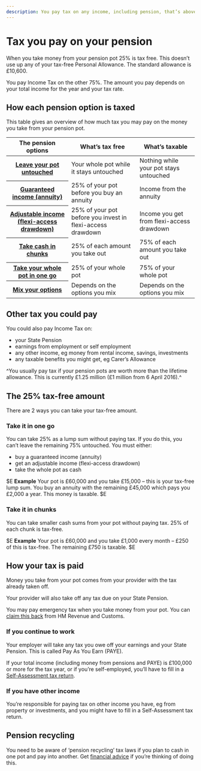```yaml
---
description: You pay tax on any income, including pension, that’s above your tax-free Personal Allowance.
---
```


# Tax you pay on your pension

When you take money from your pension pot 25% is tax free. This doesn’t use up any of your tax-free Personal Allowance. The standard allowance is £10,600.

You pay Income Tax on the other 75%. The amount you pay depends on your total income for the year and your tax rate.

## How each pension option is taxed

This table gives an overview of how much tax you may pay on the money you take from your pension pot.

<div class="ga-options-table">
  <table class="options-table">
    <thead>
      <tr>
        <th scope="col">
        The pension options
        </th>
        <th scope="col">
          What’s tax free
        </th>
        <th scope="col">
          What’s taxable
        </th>
      </tr>
    </thead>
    <tbody>
      <tr>
        <th scope="row">
          <a href="/leave-pot-untouched">Leave your pot untouched</a>
        </th>
        <td>
          Your whole pot while it stays untouched
        </td>
        <td>
          Nothing while your pot stays untouched
        </td>
      </tr>
      <tr>
        <th scope="row">
          <a href="/guaranteed-income">Guaranteed income (annuity)</a>
        </th>
        <td>
          25% of your pot before you buy an annuity
        </td>
        <td>
          Income from the annuity
        </td>
      </tr>
      <tr>
        <th scope="row">
          <a href="/adjustable-income">Adjustable income (flexi-access drawdown)</a>
        </th>
        <td>
          25% of your pot before you invest in flexi-access drawdown
        </td>
        <td>
          Income you get from flexi-access drawdown
        </td>
      </tr>
      <tr>
        <th scope="row">
          <a href="/take-cash-in-chunks">Take cash in chunks</a>
        </th>
        <td>
          25% of each amount you take out
        </td>
        <td>
          75% of each amount you take out
        </td>
      </tr>
      <tr>
        <th scope="row">
          <a href="/take-whole-pot">Take your whole pot in one go</a>
        </th>
        <td>
          25% of your whole pot
        </td>
        <td>
          75% of your whole pot
        </td>
      </tr>
      <tr>
        <th scope="row">
          <a href="/mix-options">Mix your options</a>
        </th>
        <td>
          Depends on the options you mix
        </td>
        <td>
          Depends on the options you mix
        </td>
      </tr>
    </tbody>
  </table>
</div>

## Other tax you could pay

You could also pay Income Tax on:
- your State Pension
- earnings from employment or self employment
- any other income, eg money from rental income, savings, investments
- any taxable benefits you might get, eg Carer’s Allowance

^You usually pay tax if your pension pots are worth more than the lifetime allowance. This is currently £1.25 million (£1 million from 6 April 2016).^

## The 25% tax-free amount

There are 2 ways you can take your tax-free amount.

### Take it in one go

You can take 25% as a lump sum without paying tax. If you do this, you can’t leave the remaining 75% untouched. You must either:

- buy a guaranteed income (annuity)
- get an adjustable income (flexi-access drawdown) 
- take the whole pot as cash

$E
**Example**
Your pot is £60,000 and you take £15,000 – this is your tax-free lump sum. You buy an annuity with the remaining £45,000 which pays you £2,000 a year. This money is taxable.
$E

### Take it in chunks

You can take smaller cash sums from your pot without paying tax. 25% of each chunk is tax-free.

$E
**Example** 
Your pot is £60,000 and you take £1,000 every month – £250 of this is tax-free. The remaining £750 is taxable.
$E

## How your tax is paid

Money you take from your pot comes from your provider with the tax already taken off. 

Your provider will also take off any tax due on your State Pension.

You may pay emergency tax when you take money from your pot. You can [claim this back](https://www.gov.uk/claim-tax-refund/you-get-a-pension) from HM Revenue and Customs.

### If you continue to work

Your employer will take any tax you owe off your earnings and your State Pension. This is called Pay As You Earn (PAYE). 

If your total income (including money from pensions and PAYE) is £100,000 or more for the tax year, or if you’re self-employed, you’ll have to fill in a [Self-Assessment tax return](https://www.gov.uk/self-assessment-tax-returns).

### If you have other income

You’re responsible for paying tax on other income you have, eg from property or investments, and you might have to fill in a Self-Assessment tax return.

## Pension recycling

You need to be aware of ‘pension recycling’ tax laws if you plan to cash in one pot and pay into another. Get [financial advice](/financial-advice) if you’re thinking of doing this.
